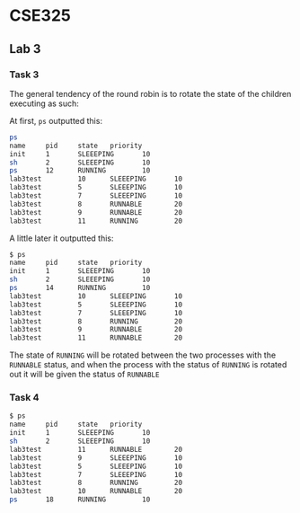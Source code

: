 # CSE325

## Lab 3

### Task 3

The general tendency of the round robin is to rotate the state of the children executing as such:

At first, `ps` outputted this:

```bash
ps
name     pid     state   priority 
init     1       SLEEEPING       10 
sh       2       SLEEEPING       10 
ps       12      RUNNING         10 
lab3test         10      SLEEEPING       10 
lab3test         5       SLEEEPING       10 
lab3test         7       SLEEEPING       10 
lab3test         8       RUNNABLE        20 
lab3test         9       RUNNABLE        20 
lab3test         11      RUNNING         20
```

A little later it outputted this:

```bash
$ ps
name     pid     state   priority 
init     1       SLEEEPING       10 
sh       2       SLEEEPING       10 
ps       14      RUNNING         10 
lab3test         10      SLEEEPING       10 
lab3test         5       SLEEEPING       10 
lab3test         7       SLEEEPING       10 
lab3test         8       RUNNING         20 
lab3test         9       RUNNABLE        20 
lab3test         11      RUNNABLE        20 
```

The state of `RUNNING` will be rotated between the two processes with the `RUNNABLE` status, and when the process with the status of `RUNNING` is rotated out it will be given the status of `RUNNABLE`

### Task 4

```bash
$ ps
name     pid     state   priority 
init     1       SLEEEPING       10 
sh       2       SLEEEPING       10 
lab3test         11      RUNNABLE        20 
lab3test         9       SLEEEPING       10 
lab3test         5       SLEEEPING       10 
lab3test         7       SLEEEPING       10 
lab3test         8       RUNNING         20 
lab3test         10      RUNNABLE        20 
ps       18      RUNNING         10 
```